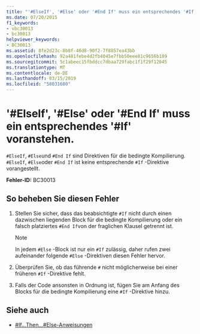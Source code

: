 ```yaml
---
title: "'#ElseIf', '#Else' oder '#End If' muss ein entsprechendes '#If' voranstehen."
ms.date: 07/20/2015
f1_keywords:
- vbc30013
- bc30013
helpviewer_keywords:
- BC30013
ms.assetid: 8fe2d23c-8b8f-46d8-90f2-7f8857ea43bb
ms.openlocfilehash: 92a481febe4d2fb4045e7fbb50eee81c9656b189
ms.sourcegitcommit: 5c1abeec15fbddcc7dbaa729fabc1f1f29f12045
ms.translationtype: MT
ms.contentlocale: de-DE
ms.lasthandoff: 03/15/2019
ms.locfileid: "58031680"
---
```

# <a name="elseif-else-or-end-if-must-be-preceded-by-a-matching-if"></a>'#ElseIf', '#Else' oder '#End If' muss ein entsprechendes '#If' voranstehen.
`#ElseIf`, `#Else`und `#End If` sind Direktiven für die bedingte Kompilierung. `#ElseIf`, `#Else`oder `#End If` ist keine entsprechende `#If` -Direktive vorangestellt.  
  
 **Fehler-ID:** BC30013  
  
## <a name="to-correct-this-error"></a>So beheben Sie diesen Fehler  
  
1.  Stellen Sie sicher, dass das beabsichtigte `#If` nicht durch einen dazwischen liegenden Block für die bedingte Kompilierung oder ein falsch platziertes `#End If`von der fraglichen Klausel getrennt ist.  
  
    > [!NOTE]
    >  In jedem `#Else` -Block ist nur ein `#If` zulässig, daher rufen zwei aufeinander folgende `#Else` -Direktiven diesen Fehler hervor.  
  
2.  Überprüfen Sie, ob das führende `#` nicht möglicherweise bei einer früheren `#If` -Direktive fehlt.  
  
3.  Falls der Code ansonsten in Ordnung ist, fügen Sie am Anfang des Blocks für die bedingte Kompilierung eine `#If` -Direktive hinzu.  
  
## <a name="see-also"></a>Siehe auch

- [#If...Then...#Else-Anweisungen](../../visual-basic/language-reference/directives/if-then-else-directives.md)
